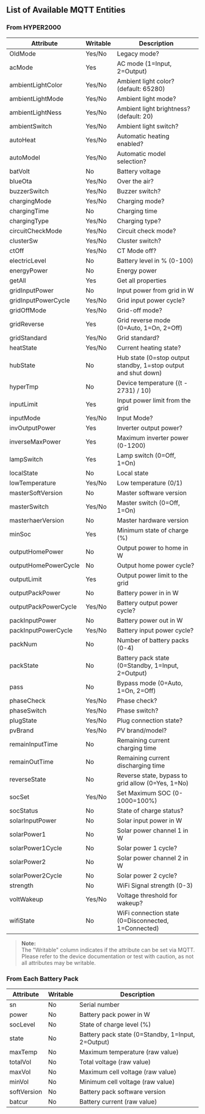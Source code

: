 ## List of Available MQTT Entities

### From HYPER2000

| Attribute             | Writable | Description                                                        |
|-----------------------|----------|--------------------------------------------------------------------|
| OldMode               | Yes/No   | Legacy mode?                                                       |
| acMode                | Yes      | AC mode (1=Input, 2=Output)                                        |
| ambientLightColor     | Yes/No   | Ambient light color? (default: 65280)                              |
| ambientLightMode      | Yes/No   | Ambient light mode?                                                |
| ambientLightNess      | Yes/No   | Ambient light brightness? (default: 20)                            |
| ambientSwitch         | Yes/No   | Ambient light switch?                                              |
| autoHeat              | Yes/No   | Automatic heating enabled?                                         |
| autoModel             | Yes/No   | Automatic model selection?                                         |
| batVolt               | No       | Battery voltage                                                    |
| blueOta               | Yes/No   | Over the air?                                                      |
| buzzerSwitch          | Yes/No   | Buzzer switch?                                                     |
| chargingMode          | Yes/No   | Charging mode?                                                     |
| chargingTime          | No       | Charging time                                                      |
| chargingType          | Yes/No   | Charging type?                                                     |
| circuitCheckMode      | Yes/No   | Circuit check mode?                                                |
| clusterSw             | Yes/No   | Cluster switch?                                                    |
| ctOff                 | Yes/No   | CT Mode off?                                                       |
| electricLevel         | No       | Battery level in % (0-100)                                         |
| energyPower           | No       | Energy power                                                       |
| getAll                | Yes      | Get all properties                                                 |
| gridInputPower        | No       | Input power from grid in W                                         |
| gridInputPowerCycle   | Yes/No   | Grid input power cycle?                                            |
| gridOffMode           | Yes/No   | Grid-off mode?                                                     |
| gridReverse           | Yes      | Grid reverse mode (0=Auto, 1=On, 2=Off)                            |
| gridStandard          | Yes/No   | Grid standard?                                                     |
| heatState             | Yes/No   | Current heating state?                                             |
| hubState              | No       | Hub state (0=stop output standby, 1=stop output and shut down)     |
| hyperTmp              | No       | Device temperature ((t - 2731) / 10)                               |
| inputLimit            | Yes      | Input power limit from the grid                                    |
| inputMode             | Yes/No   | Input Mode?                                                        |
| invOutputPower        | Yes      | Inverter output power?                                             |
| inverseMaxPower       | Yes      | Maximum inverter power (0-1200)                                    |
| lampSwitch            | Yes      | Lamp switch (0=Off, 1=On)                                          |
| localState            | No       | Local state                                                        |
| lowTemperature        | Yes/No   | Low temperature (0/1)                                              |
| masterSoftVersion     | No       | Master software version                                            |
| masterSwitch          | Yes/No   | Master switch (0=Off, 1=On)                                        |
| masterhaerVersion     | No       | Master hardware version                                            |
| minSoc                | Yes      | Minimum state of charge (%)                                        |
| outputHomePower       | No       | Output power to home in W                                          |
| outputHomePowerCycle  | No       | Output home power cycle?                                           |
| outputLimit           | Yes      | Output power limit to the grid                                     |
| outputPackPower       | No       | Battery power in in W                                              |
| outputPackPowerCycle  | Yes/No   | Battery output power cycle?                                        |
| packInputPower        | No       | Battery power out in W                                             |
| packInputPowerCycle   | Yes/No   | Battery input power cycle?                                         |
| packNum               | No       | Number of battery packs (0-4)                                      |
| packState             | No       | Battery pack state (0=Standby, 1=Input, 2=Output)                  |
| pass                  | No       | Bypass mode (0=Auto, 1=On, 2=Off)                                  |
| phaseCheck            | Yes/No   | Phase check?                                                       |
| phaseSwitch           | Yes/No   | Phase switch?                                                      |
| plugState             | Yes/No   | Plug connection state?                                             |
| pvBrand               | Yes/No   | PV brand/model?                                                    |
| remainInputTime       | No       | Remaining current charging time                                    |
| remainOutTime         | No       | Remaining current discharging time                                 |
| reverseState          | No       | Reverse state, bypass to grid allow (0=Yes, 1=No)                  |
| socSet                | Yes/No   | Set Maximum SOC (0-1000=100%)                                      |
| socStatus             | No       | State of charge status?                                            |
| solarInputPower       | No       | Solar input power in W                                             |
| solarPower1           | No       | Solar power channel 1 in W                                         |
| solarPower1Cycle      | No       | Solar power 1 cycle?                                               |
| solarPower2           | No       | Solar power channel 2 in W                                         |
| solarPower2Cycle      | No       | Solar power 2 cycle?                                               |
| strength              | No       | WiFi Signal strength (0-3)                                         |
| voltWakeup            | Yes/No   | Voltage threshold for wakeup?                                      |
| wifiState             | No       | WiFi connection state (0=Disconnected, 1=Connected)                |

> **Note:**  
> The "Writable" column indicates if the attribute can be set via MQTT. Please refer to the device documentation or test with caution, as not all attributes may be writable.

### From Each Battery Pack

| Attribute   | Writable | Description                                  |
|-------------|----------|----------------------------------------------|
| sn          | No       | Serial number                                |
| power       | No       | Battery pack power in W                      |
| socLevel    | No       | State of charge level (%)                    |
| state       | No       | Battery pack state (0=Standby, 1=Input, 2=Output) |
| maxTemp     | No       | Maximum temperature (raw value)              |
| totalVol    | No       | Total voltage (raw value)                    |
| maxVol      | No       | Maximum cell voltage (raw value)             |
| minVol      | No       | Minimum cell voltage (raw value)             |
| softVersion | No       | Battery pack software version                |
| batcur      | No       | Battery current (raw value)                  |
